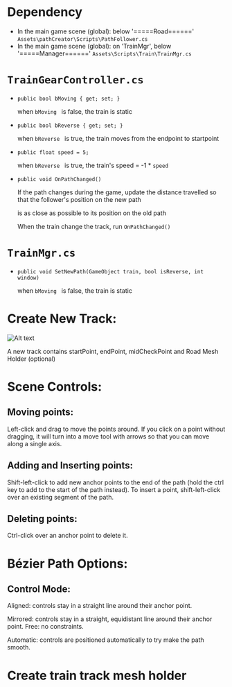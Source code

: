 # Dependency
- In the main game scene (global): below '=====Road======' `Assets\pathCreator\Scripts\PathFollower.cs`
- In the main game scene (global): on 'TrainMgr', below '=====Manager======' `Assets\Scripts\Train\TrainMgr.cs`

# `TrainGearController.cs`

-   `public bool bMoving { get; set; }`

    when `bMoving ` is false, the train is static

-   `public bool bReverse { get; set; } `

    when `bReverse ` is true, the train moves from the endpoint to startpoint

-   `public float speed = 5;`

    when `bReverse ` is true, the train's speed = -1 * `speed `

-   `public void OnPathChanged() `

    If the path changes during the game, update the distance travelled so that the follower's position on the new path
    
    is as close as possible to its position on the old path

    When the train change the track, run `OnPathChanged() `


# `TrainMgr.cs`

-   `public void SetNewPath(GameObject train, bool isReverse, int window)`

    when `bMoving ` is false, the train is static

# Create New Track:
![Alt text](https://user-images.githubusercontent.com/49530505/163629604-67efb9c1-d059-411e-8baf-b946ae81d10b.png "track")

A new track contains startPoint, endPoint, midCheckPoint and Road Mesh Holder (optional)

# Scene Controls:
## Moving points:
Left-click and drag to move the points around. If you click on a point without
dragging, it will turn into a move tool with arrows so that you can move along a
single axis.

## Adding and Inserting points:
Shift-left-click to add new anchor points to the end of the path (hold the ​ctrl ​key
to add to the start of the path instead). To insert a point, shift-left-click over an
existing segment of the path.

## Deleting points:
Ctrl-click over an anchor point to delete it.

# Bézier Path Options:
## Control Mode:
Aligned:​ controls stay in a straight line around their anchor point.

Mirrored:​ controls stay in a straight, equidistant line around their anchor point.
Free:​ no constraints.

Automatic:​ controls are positioned automatically to try make the path smooth.

# Create train track mesh holder

#